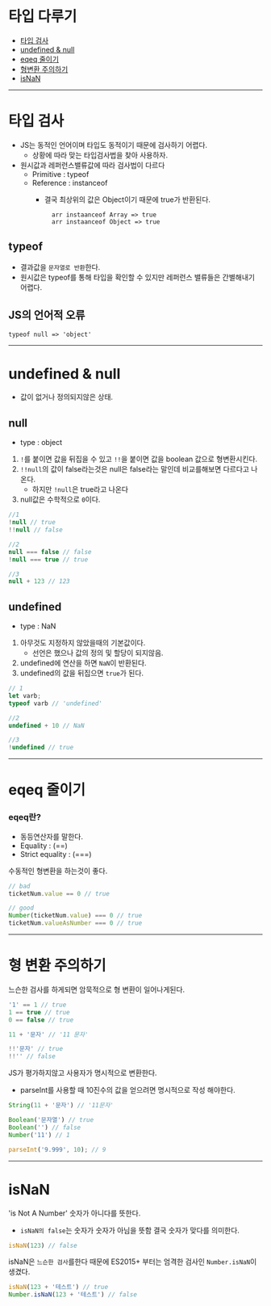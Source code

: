 # 타입 다루기
-   [타입 검사](#타입-검사)
-   [undefined & null](#undefined--null)
-   [eqeq 줄이기](#eqeq-줄이기)
-   [형변환 주의하기](#형-변환-주의하기)
-   [isNaN](#isnan)
---
# 타입 검사
- JS는 동적인 언어이며 타입도 동적이기 때문에 검사하기 어렵다.
    - 상황에 따라 맞는 타입검사법을 찾아 사용하자.
- 원시값과 레퍼런스밸류값에 따라 검사법이 다르다
    - Primitive : typeof
    - Reference : instanceof 
        - 결국 최상위의 값은 Object이기 때문에 true가 반환된다.
            
                arr instaanceof Array => true
                arr instaanceof Object => true
## typeof
- 결과값을 `문자열로 반환`한다.
- 원시값은 typeof를 통해 타입을 확인할 수 있지만 레퍼런스 밸류들은 간별해내기 어렵다.
## JS의 언어적 오류

    typeof null => 'object'
---
# undefined & null
- 값이 없거나 정의되지않은 상태.
## null
- type : object
1. `!`를 붙이면 값을 뒤집을 수 있고 `!!`을 붙이면 값을 boolean 값으로 형변환시킨다.
2.  `!!null`의 값이 false라는것은 null은 false라는 말인데 비교를해보면 다르다고 나온다.
    - 하지만 `!null`은 true라고 나온다
3. null값은 수학적으로 `0`이다.
```javascript
//1
!null // true
!!null // false

//2
null === false // false
!null === true // true

//3
null + 123 // 123
```

## undefined
- type : NaN
1. 아무것도 지정하지 않았을때의 기본값이다.
    - 선언은 했으나 값의 정의 및 할당이 되지않음.
2. undefined에 연산을 하면 `NaN`이 반환된다.
3. undefined의 값을 뒤집으면 `true`가 된다.
```javascript
// 1
let varb;
typeof varb // 'undefined'

//2
undefined + 10 // NaN

//3
!undefined // true
```
--- 
# eqeq 줄이기
### eqeq란?
- 동등연산자를 말한다.
- Equality : (==)
- Strict equality : (===)

수동적인 형변환을 하는것이 좋다.
```javascript
// bad
ticketNum.value == 0 // true

// good
Number(ticketNum.value) === 0 // true
ticketNum.valueAsNumber === 0 // true
```
---
# 형 변환 주의하기
느슨한 검사를 하게되면 암묵적으로 형 변환이 일어나게된다.
```javascript
'1' == 1 // true
1 == true // true
0 == false // true

11 + '문자' // '11 문자'

!!'문자' // true
!!'' // false
```
JS가 평가하지않고 사용자가 명시적으로 변환한다.
- parseInt를 사용할 때 10진수의 값을 얻으려면 명시적으로 작성 해야한다.
```javascript
String(11 + '문자') // '11문자'

Boolean('문자열') // true
Boolean('') // false
Number('11') // 1

parseInt('9.999', 10); // 9
```
--- 
# isNaN
'is Not A Number' 숫자가 아니다를 뜻한다.
- `isNaN의 false`는 숫자가 숫자가 아님을 뜻함 결국 숫자가 맞다를 의미한다.
```javascript
isNaN(123) // false
```
isNaN은 `느슨한 검사`를한다 때문에 ES2015+ 부터는 엄격한 검사인 `Number.isNaN`이 생겼다.
```javascript
isNaN(123 + '테스트') // true
Number.isNaN(123 + '테스트') // false
```